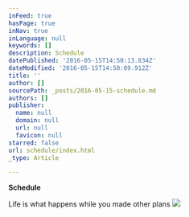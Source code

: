 ```yaml
---
inFeed: true
hasPage: true
inNav: true
inLanguage: null
keywords: []
description: Schedule
datePublished: '2016-05-15T14:50:13.834Z'
dateModified: '2016-05-15T14:50:09.912Z'
title: ''
author: []
sourcePath: _posts/2016-05-15-schedule.md
authors: []
publisher:
  name: null
  domain: null
  url: null
  favicon: null
starred: false
url: schedule/index.html
_type: Article

---
```

**Schedule**

Life is what happens while you made other plans
![](https://the-grid-user-content.s3-us-west-2.amazonaws.com/33f731fe-12e0-4b50-8643-709d77384a3c.png)